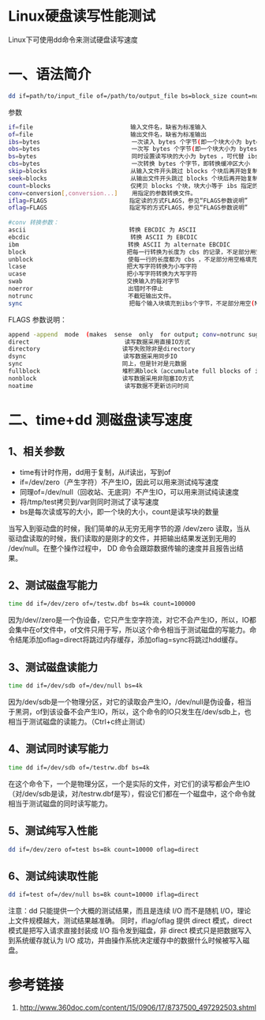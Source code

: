 # Linux硬盘读写性能测试

Linux下可使用dd命令来测试硬盘读写速度

# 一、语法简介

```bash
dd if=path/to/input_file of=/path/to/output_file bs=block_size count=number_of_blocks
```

参数

```bash
if=file 　　　　　　　　　　　　　　　　输入文件名，缺省为标准输入
of=file 　　　　　　　　　　　　　　　　输出文件名，缺省为标准输出
ibs=bytes 　　　　　　　　　　　　　　　一次读入 bytes 个字节(即一个块大小为 bytes 个字节)
obs=bytes 　　　　　　　　　　　　　　　一次写 bytes 个字节(即一个块大小为 bytes 个字节)
bs=bytes 　　　　　　　　　　　　　　　 同时设置读写块的大小为 bytes ，可代替 ibs 和 obs
cbs=bytes 　　　　　　　　　　　　　　　一次转换 bytes 个字节，即转换缓冲区大小
skip=blocks 　　　　　　　　　　　　　 从输入文件开头跳过 blocks 个块后再开始复制
seek=blocks      　　　　　　　　　　 从输出文件开头跳过 blocks 个块后再开始复制(通常只有当输出文件是磁盘或磁带时才有效)
count=blocks 　　　　　　　　　　　　　仅拷贝 blocks 个块，块大小等于 ibs 指定的字节数
conv=conversion[,conversion...]    用指定的参数转换文件。
iflag=FLAGS　　　　　　　　　　　　　　指定读的方式FLAGS，参见“FLAGS参数说明”
oflag=FLAGS　　　　　　　　　　　　　　指定写的方式FLAGS，参见“FLAGS参数说明”
​
#conv 转换参数：
ascii 　　　　　　　　　　　　　　　　　转换 EBCDIC 为 ASCII
ebcdic 　　　　　　　　　　　　     　 转换 ASCII 为 EBCDIC
ibm 　　　　　　　　　　　　　　　　　　转换 ASCII 为 alternate EBCDIC
block 　　　　　　　　　　　　　　　　 把每一行转换为长度为 cbs 的记录，不足部分用空格填充
unblock 　　　　　　　　　　　　　　　 使每一行的长度都为 cbs ，不足部分用空格填充
lcase 　　　　　　　　　　　　　　　　 把大写字符转换为小写字符
ucase 　　　　　　　　　　　　　　　　 把小写字符转换为大写字符
swab 　　　　　　　　　　　　　　　　  交换输入的每对字节
noerror 　　　　　　　　　　　　　　　 出错时不停止
notrunc 　　　　　　　　　　　　　　　 不截短输出文件。
sync 　　　　　　　　　　　　　　　　　 把每个输入块填充到ibs个字节，不足部分用空(NUL)字符补齐
```

FLAGS 参数说明：​

```bash
append -append  mode  (makes  sense  only  for output; conv=notrunc sug-gested)
direct　　　　　　　　　　　　　　　  读写数据采用直接IO方式
directory　　　　　　　　　　　　　　读写失败除非是directory
dsync　　　　　　　　　　　　　　　　 读写数据采用同步IO
sync　　　　　　　　　　　　　　　　　同上，但是针对是元数据
fullblock　　　　　　　　　　　　　　堆积满block（accumulate full blocks of input ）(iflag only)
nonblock　　　　　　　　　　　　　　 读写数据采用非阻塞IO方式
noatime　　　　　　　　　　　　　　　 读写数据不更新访问时间
```

# 二、time+dd 测磁盘读写速度

## 1、相关参数

- time有计时作用，dd用于复制，从if读出，写到of
- if=/dev/zero（产生字符）不产生IO，因此可以用来测试纯写速度
- 同理of=/dev/null（回收站、无底洞）不产生IO，可以用来测试纯读速度
- 将/tmp/test拷贝到/var则同时测试了读写速度
- bs是每次读或写的大小，即一个块的大小，count是读写块的数量

当写入到驱动盘的时候，我们简单的从无穷无用字节的源 /dev/zero 读取，当从驱动盘读取的时候，我们读取的是刚才的文件，并把输出结果发送到无用的 /dev/null。在整个操作过程中， DD 命令会跟踪数据传输的速度并且报告出结果。

## 2、测试磁盘写能力

```bash
time dd if=/dev/zero of=/testw.dbf bs=4k count=100000
```

因为/dev//zero是一个伪设备，它只产生空字符流，对它不会产生IO，所以，IO都会集中在of文件中，of文件只用于写，所以这个命令相当于测试磁盘的写能力。命令结尾添加oflag=direct将跳过内存缓存，添加oflag=sync将跳过hdd缓存。

## 3、测试磁盘读能力

```bash
time dd if=/dev/sdb of=/dev/null bs=4k
```

因为/dev/sdb是一个物理分区，对它的读取会产生IO，/dev/null是伪设备，相当于黑洞，of到该设备不会产生IO，所以，这个命令的IO只发生在/dev/sdb上，也相当于测试磁盘的读能力。（Ctrl+c终止测试）

## 4、测试同时读写能力

```bash
time dd if=/dev/sdb of=/testrw.dbf bs=4k
```

在这个命令下，一个是物理分区，一个是实际的文件，对它们的读写都会产生IO（对/dev/sdb是读，对/testrw.dbf是写），假设它们都在一个磁盘中，这个命令就相当于测试磁盘的同时读写能力。

## 5、测试纯写入性能

```bash
dd if=/dev/zero of=test bs=8k count=10000 oflag=direct
```

## 6、测试纯读取性能

```bash
dd if=test of=/dev/null bs=8k count=10000 iflag=direct
```

注意：dd 只能提供一个大概的测试结果，而且是连续 I/O 而不是随机 I/O，理论上文件规模越大，测试结果越准确。 同时，iflag/oflag 提供 direct 模式，direct 模式是把写入请求直接封装成 I/O 指令发到磁盘，非 direct 模式只是把数据写入到系统缓存就认为 I/O 成功，并由操作系统决定缓存中的数据什么时候被写入磁盘。

# 参考链接

1. http://www.360doc.com/content/15/0906/17/8737500_497292503.shtml
